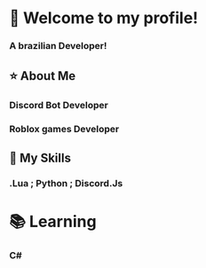 # 👋 Welcome to my profile!
### A brazilian Developer! 

## ⭐ About Me
### Discord Bot Developer
### Roblox games Developer

## 🧠 My Skills

### .Lua ; Python ; Discord.Js

# 📚 Learning
### C#
